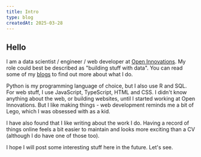 ```yaml
---
title: Intro
type: blog
createdAt: 2025-03-28
---
```

## Hello

I am a data scientist / engineer / web developer at [Open Innovations](https://open-innovations.org). My role could best be described as "building stuff with data". You can read some of my [blogs](https://open-innovations.org/blog/) to find out more about what I do.

Python is my programming language of choice, but I also use R and SQL. For web stuff, I use JavaScript, TypeScript, HTML and CSS. I didn't know anything about the web, or building websites, until I started working at Open Innovations. But I like making things - web development reminds me a bit of Lego, which I was obsessed with as a kid.

I have also found that I like writing about the work I do. Having a record of things online feels a bit easier to maintain and looks more exciting than a CV (although I do have one of those too).

I hope I will post some interesting stuff here in the future. Let's see.
